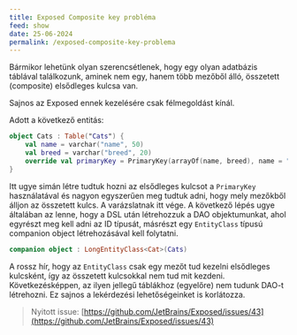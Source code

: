 ```yaml
---
title: Exposed Composite key probléma
feed: show
date: 25-06-2024
permalink: /exposed-composite-key-problema
---
```


Bármikor lehetünk olyan szerencsétlenek, hogy egy olyan adatbázis táblával találkozunk, aminek nem egy, hanem több mezőből álló,  összetett (composite) elsődleges kulcsa van.

Sajnos az Exposed ennek kezelésére csak félmegoldást kínál.

Adott a következő entitás:

```kotlin
object Cats : Table("Cats") {
	val name = varchar("name", 50)
	val breed = varchar("breed", 20)
	override val primaryKey = PrimaryKey(arrayOf(name, breed), name = "compositeKey")
}
```

Itt ugye simán létre tudtuk hozni az elsődleges kulcsot a `PrimaryKey` használatával és nagyon egyszerűen meg tudtuk adni, hogy mely mezőkből álljon az összetett kulcs. A varázslatnak itt vége. A következő lépés ugye általában az lenne, hogy a DSL után létrehozzuk a DAO objektumunkat, ahol 	egyrészt meg kell adni az ID típusát, másrészt egy `EntityClass` típusú companion object létrehozásával kell folytatni. 

```kotlin
companion object : LongEntityClass<Cat>(Cats)
```

A rossz hír, hogy az `EntityClass` csak egy mezőt tud kezelni elsődleges kulcsként, így az összetett kulcsokkal nem tud mit kezdeni. Következésképpen, az ilyen jellegű táblákhoz (egyelőre) nem tudunk DAO-t létrehozni. Ez sajnos a lekérdezési lehetőségeinket is korlátozza.

> Nyitott issue: [https://github.com/JetBrains/Exposed/issues/43](https://github.com/JetBrains/Exposed/issues/43)